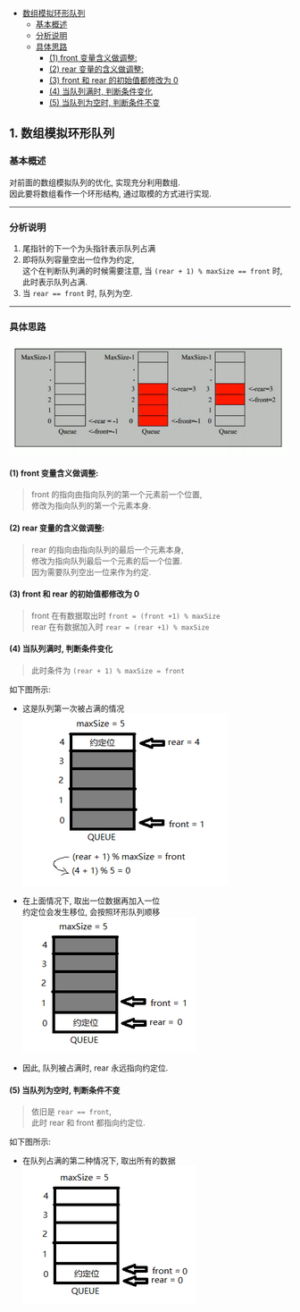 <!-- TOC -->

- [数组模拟环形队列](#数组模拟环形队列)
    - [基本概述](#基本概述)
    - [分析说明](#分析说明)
    - [具体思路](#具体思路)
        - [(1) front 变量含义做调整:](#1-front-变量含义做调整)
        - [(2) rear 变量的含义做调整:](#2-rear-变量的含义做调整)
        - [(3) front 和 rear 的初始值都修改为 0](#3-front-和-rear-的初始值都修改为-0)
        - [(4) 当队列满时, 判断条件变化](#4-当队列满时-判断条件变化)
        - [(5) 当队列为空时, 判断条件不变](#5-当队列为空时-判断条件不变)

<!-- /TOC -->

## 1. 数组模拟环形队列
<a id="markdown-数组模拟环形队列" name="数组模拟环形队列"></a>

### 基本概述
<a id="markdown-基本概述" name="基本概述"></a>
对前面的数组模拟队列的优化, 实现充分利用数组.  
因此要将数组看作一个环形结构, 通过取模的方式进行实现.

****

### 分析说明
<a id="markdown-分析说明" name="分析说明"></a>
1) 尾指针的下一个为头指针表示队列占满  
2) 即将队列容量空出一位作为约定,  
   这个在判断队列满的时候需要注意,
   当 `(rear + 1) % maxSize == front` 时,  
   此时表示队列占满.
3) 当 `rear == front` 时, 队列为空.
   
****

### 具体思路
<a id="markdown-具体思路" name="具体思路"></a>
![队列示意图](../99.images/2020-04-14-13-46-28.png)   

#### (1) front 变量含义做调整:  
<a id="markdown-1-front-变量含义做调整" name="1-front-变量含义做调整"></a>
>front 的指向由指向队列的第一个元素前一个位置,   
修改为指向队列的第一个元素本身.


#### (2) rear 变量的含义做调整:  
<a id="markdown-2-rear-变量的含义做调整" name="2-rear-变量的含义做调整"></a>
>rear 的指向由指向队列的最后一个元素本身,  
修改为指向队列最后一个元素的后一个位置.  
因为需要队列空出一位来作为约定.  

#### (3) front 和 rear 的初始值都修改为 0  
<a id="markdown-3-front-和-rear-的初始值都修改为-0" name="3-front-和-rear-的初始值都修改为-0"></a>
>front 在有数据取出时 `front = (front +1) % maxSize`  
rear 在有数据加入时 `rear = (rear +1) % maxSize`  

#### (4) 当队列满时, 判断条件变化  
<a id="markdown-4-当队列满时-判断条件变化" name="4-当队列满时-判断条件变化"></a>
>此时条件为 `(rear + 1) % maxSize = front`  

如下图所示:  
- 这是队列第一次被占满的情况  
![环形队列占满01](../99.images/2020-04-15-09-09-18.png)  
 
- 在上面情况下, 取出一位数据再加入一位  
   约定位会发生移位, 会按照环形队列顺移   
![环形队列占满02](../99.images/2020-04-15-11-13-22.png)

- 因此, 队列被占满时, rear 永远指向约定位.


#### (5) 当队列为空时, 判断条件不变   
<a id="markdown-5-当队列为空时-判断条件不变" name="5-当队列为空时-判断条件不变"></a>
>依旧是 `rear == front`,  
此时 rear 和 front 都指向约定位.  

如下图所示:  
- 在队列占满的第二种情况下, 取出所有的数据  
![环形队列为空01](../99.images/2020-04-15-09-28-45.png)